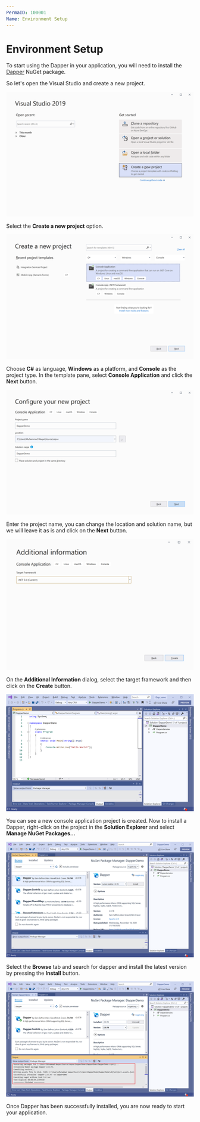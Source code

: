 ```yaml
---
PermaID: 100001
Name: Environment Setup
---
```


# Environment Setup

To start using the Dapper in your application, you will need to install the [Dapper](https://www.nuget.org/packages/Dapper) NuGet package.

So let's open the Visual Studio and create a new project.

<img src="images/setup-1.png" alt="Create a new project">

Select the **Create a new project** option.

<img src="images/setup-2.png" alt="Select Console Application template">

Choose **C#** as language, **Windows** as a platform, and **Console** as the project type. In the template pane, select **Console Application** and click the **Next** button.

<img src="images/setup-3.png" alt="Configure your new project">

Enter the project name, you can change the location and solution name, but we will leave it as is and click on the **Next** button.  

<img src="images/setup-4.png" alt="Additional Information">

On the **Additional Information** dialog, select the target framework and then click on the **Create** button.  

<img src="images/setup-5.png" alt="Console Application created">

You can see a new console application project is created. Now to install a Dapper, right-click on the project in the **Solution Explorer** and select **Manage NuGet Packages...**

<img src="images/setup-6.png" alt="Install Dapper">

Select the **Browse** tab and search for dapper and install the latest version by pressing the **Install** button. 

<img src="images/setup-7.png" alt="Dapper installed successfully">

Once Dapper has been successfully installed, you are now ready to start your application.